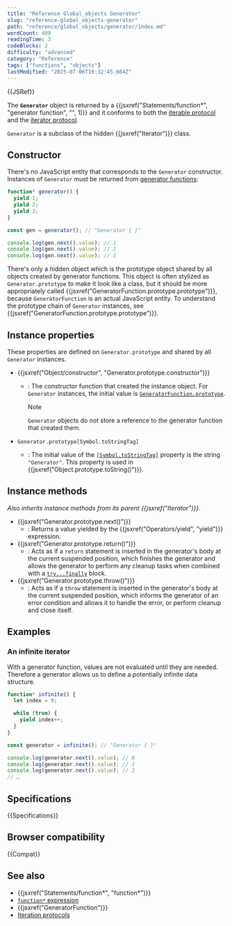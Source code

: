 ```yaml
---
title: "Reference Global_objects Generator"
slug: "reference-global_objects-generator"
path: "reference/global_objects/generator/index.md"
wordCount: 409
readingTime: 3
codeBlocks: 2
difficulty: "advanced"
category: "Reference"
tags: ["functions", "objects"]
lastModified: "2025-07-06T19:32:45.604Z"
---
```



{{JSRef}}

The **`Generator`** object is returned by a {{jsxref("Statements/function*", "generator function", "", 1)}} and it conforms to both the [iterable protocol](/en-US/docs/Web/JavaScript/Reference/Iteration_protocols#the_iterable_protocol) and the [iterator protocol](/en-US/docs/Web/JavaScript/Reference/Iteration_protocols#the_iterator_protocol).

`Generator` is a subclass of the hidden {{jsxref("Iterator")}} class.

## Constructor

There's no JavaScript entity that corresponds to the `Generator` constructor. Instances of `Generator` must be returned from [generator functions](/en-US/docs/Web/JavaScript/Reference/Statements/function*):

```js
function* generator() {
  yield 1;
  yield 2;
  yield 3;
}

const gen = generator(); // "Generator { }"

console.log(gen.next().value); // 1
console.log(gen.next().value); // 2
console.log(gen.next().value); // 3
```

There's only a hidden object which is the prototype object shared by all objects created by generator functions. This object is often stylized as `Generator.prototype` to make it look like a class, but it should be more appropriately called {{jsxref("GeneratorFunction.prototype.prototype")}}, because `GeneratorFunction` is an actual JavaScript entity. To understand the prototype chain of `Generator` instances, see {{jsxref("GeneratorFunction.prototype.prototype")}}.

## Instance properties

These properties are defined on `Generator.prototype` and shared by all `Generator` instances.

- {{jsxref("Object/constructor", "Generator.prototype.constructor")}}
  - : The constructor function that created the instance object. For `Generator` instances, the initial value is [`GeneratorFunction.prototype`](/en-US/docs/Web/JavaScript/Reference/Global_Objects/GeneratorFunction).

    > [!NOTE]
    > `Generator` objects do not store a reference to the generator function that created them.

- `Generator.prototype[Symbol.toStringTag]`
  - : The initial value of the [`[Symbol.toStringTag]`](/en-US/docs/Web/JavaScript/Reference/Global_Objects/Symbol/toStringTag) property is the string `"Generator"`. This property is used in {{jsxref("Object.prototype.toString()")}}.

## Instance methods

_Also inherits instance methods from its parent {{jsxref("Iterator")}}_.

- {{jsxref("Generator.prototype.next()")}}
  - : Returns a value yielded by the {{jsxref("Operators/yield", "yield")}} expression.
- {{jsxref("Generator.prototype.return()")}}
  - : Acts as if a `return` statement is inserted in the generator's body at the current suspended position, which finishes the generator and allows the generator to perform any cleanup tasks when combined with a [`try...finally`](/en-US/docs/Web/JavaScript/Reference/Statements/try...catch#the_finally_block) block.
- {{jsxref("Generator.prototype.throw()")}}
  - : Acts as if a `throw` statement is inserted in the generator's body at the current suspended position, which informs the generator of an error condition and allows it to handle the error, or perform cleanup and close itself.

## Examples

### An infinite iterator

With a generator function, values are not evaluated until they are needed. Therefore a generator allows us to define a potentially infinite data structure.

```js
function* infinite() {
  let index = 0;

  while (true) {
    yield index++;
  }
}

const generator = infinite(); // "Generator { }"

console.log(generator.next().value); // 0
console.log(generator.next().value); // 1
console.log(generator.next().value); // 2
// …
```

## Specifications

{{Specifications}}

## Browser compatibility

{{Compat}}

## See also

- {{jsxref("Statements/function*", "function*")}}
- [`function*` expression](/en-US/docs/Web/JavaScript/Reference/Operators/function*)
- {{jsxref("GeneratorFunction")}}
- [Iteration protocols](/en-US/docs/Web/JavaScript/Reference/Iteration_protocols)
